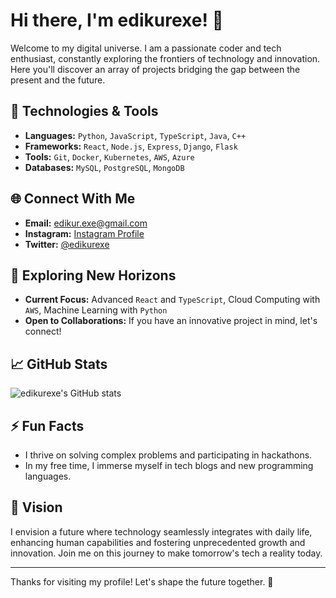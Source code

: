 # Hi there, I'm edikurexe! 👋

Welcome to my digital universe. I am a passionate coder and tech enthusiast, constantly exploring the frontiers of technology and innovation. Here you'll discover an array of projects bridging the gap between the present and the future.

## 🔧 Technologies & Tools
- **Languages:** `Python`, `JavaScript`, `TypeScript`, `Java`, `C++`
- **Frameworks:** `React`, `Node.js`, `Express`, `Django`, `Flask`
- **Tools:** `Git`, `Docker`, `Kubernetes`, `AWS`, `Azure`
- **Databases:** `MySQL`, `PostgreSQL`, `MongoDB`

## 🌐 Connect With Me
- **Email:** [edikur.exe@gmail.com](mailto:edikur.exe@gmail.com)
- **Instagram:** [Instagram Profile](https://www.instagram.com/mas.edikur)
- **Twitter:** [@edikurexe](https://twitter.com/edikur.exe)

## 🚀 Exploring New Horizons
- **Current Focus:** Advanced `React` and `TypeScript`, Cloud Computing with `AWS`, Machine Learning with `Python`
- **Open to Collaborations:** If you have an innovative project in mind, let's connect!

## 📈 GitHub Stats
![edikurexe's GitHub stats](https://github-readme-stats.vercel.app/api?username=edikurexe&show_icons=true&theme=radical)

## ⚡ Fun Facts
- I thrive on solving complex problems and participating in hackathons.
- In my free time, I immerse myself in tech blogs and new programming languages.

## 🌌 Vision
I envision a future where technology seamlessly integrates with daily life, enhancing human capabilities and fostering unprecedented growth and innovation. Join me on this journey to make tomorrow's tech a reality today.

---

Thanks for visiting my profile! Let's shape the future together. 🚀
